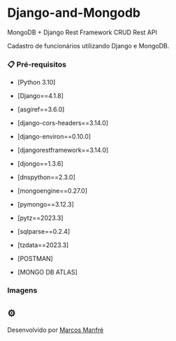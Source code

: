 # Django-and-Mongodb
 
MongoDB + Django Rest Framework CRUD Rest API

Cadastro de funcionários utilizando Django e MongoDB.

### 📋 Pré-requisitos

* [Python 3.10]
* [Django==4.1.8]
* [asgiref==3.6.0]
* [django-cors-headers==3.14.0]
* [django-environ==0.10.0]
* [djangorestframework==3.14.0]
* [djongo==1.3.6]
* [dnspython==2.3.0]
* [mongoengine==0.27.0]
* [pymongo==3.12.3]
* [pytz==2023.3]
* [sqlparse==0.2.4]
* [tzdata==2023.3]

* [POSTMAN]
* [MONGO DB ATLAS]


###  Imagens





## ⚙️ 



Desenvolvido por [Marcos Manfré](https://github.com/marcosmanfre) 
